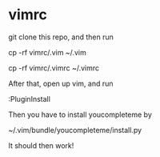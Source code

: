 # vimrc


git clone this repo, and then run

cp -rf vimrc/.vim ~/.vim

cp -rf vimrc/.vimrc ~/.vimrc

After that, open up vim, and run 

:PluginInstall

Then you have to install youcompleteme by 

~/.vim/bundle/youcompleteme/install.py

It should then work!


